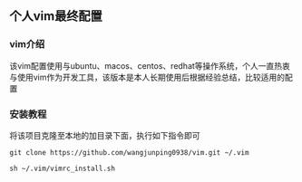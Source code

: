 ## 个人vim最终配置


### vim介绍

该vim配置使用与ubuntu、macos、centos、redhat等操作系统，个人一直热衷与使用vim作为开发工具，该版本是本人长期使用后根据经验总结，比较适用的配置


### 安装教程

将该项目克隆至本地的加目录下面，执行如下指令即可

```
git clone https://github.com/wangjunping0938/vim.git ~/.vim
```

```
sh ~/.vim/vimrc_install.sh
```


